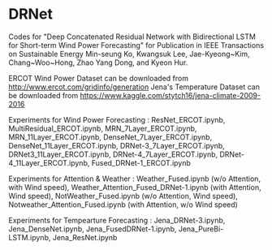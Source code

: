 # DRNet
Codes for "Deep Concatenated Residual Network with Bidirectional LSTM for Short-term Wind Power Forecasting"  for Publication in IEEE Transactions on Sustainable Energy
Min-seung Ko, Kwangsuk Lee,  Jae-Kyeong~Kim, Chang~Woo~Hong, Zhao Yang Dong, and Kyeon Hur.

<Datset>

ERCOT Wind Power Dataset can be downloaded from http://www.ercot.com/gridinfo/generation
Jena's Temperature Dataset can be downloaded from https://www.kaggle.com/stytch16/jena-climate-2009-2016


<Experiments>

Experiments for Wind Power Forecasting : ResNet_ERCOT.ipynb, MultiResidual_ERCOT.ipynb, MRN_7Layer_ERCOT.ipynb, MRN_11Layer_ERCOT.ipynb,  DenseNet_7Layer_ERCOT.ipynb, DenseNet_11Layer_ERCOT.ipynb, DRNet-3_7Layer_ERCOT.ipynb, DRNet3_11Layer_ERCOT.ipynb, DRNet-4_7Layer_ERCOT.ipynb, DRNet-4_11Layer_ERCOT.ipynb, Fused_DRNet-1_ERCOT.ipynb

Experiments for Attention & Weather : Weather_Fused.ipynb (w/o Attention, with Wind speed),  Weather_Attention_Fused_DRNet-1.ipynb (with Attention, Wind speed),  NotWeather_Fused.ipynb (w/o Attention, Wind speed),  Notweather_Attention_Fused.ipynb (with Attention, w/o Wind speed)

Experiments for Tempearture Forecasting : Jena_DRNet-3.ipynb, Jena_DenseNet.ipynb, Jena_FusedDRNet-1.ipynb, Jena_PureBi-LSTM.ipynb, Jena_ResNet.ipynb
